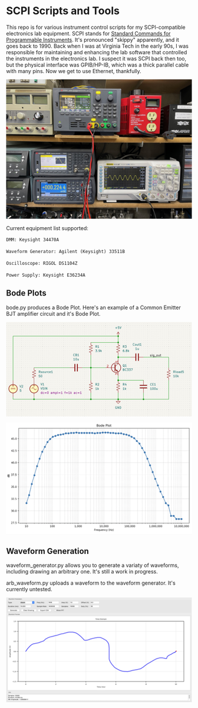 # SCPI Scripts and Tools

This repo is for various instrument control scripts for my SCPI-compatible electronics lab equipment. SCPI stands for [Standard Commands for Programmable Instruments](https://en.wikipedia.org/wiki/Standard_Commands_for_Programmable_Instruments). It's pronounced "skippy" apparently, and it goes back to 1990. Back when I was at Virginia Tech in the early 90s, I was responsible for maintaining and enhancing the lab software that controlled the instruments in the electronics lab. I suspect it was SCPI back then too, but the physical interface was GPIB/HP-IB, which was a thick parallel cable with many pins. Now we get to use Ethernet, thankfully.

![](images/scpi_lab_equipment.jpeg)

Current equipment list supported:

    DMM: Keysight 34470A

    Waveform Generator: Agilent (Keysight) 33511B

    Oscilloscope: RIGOL DS1104Z

    Power Supply: Keysight E36234A

## Bode Plots

bode.py produces a Bode Plot. Here's an example of a Common Emitter BJT amplifier circuit and it's Bode Plot.

![](images/actual_circuit.png)

![](images/actual_bode.png)

## Waveform Generation

waveform_generator.py allows you to generate a variaty of waveforms, including drawing an arbitrary one. It's still a work in progress.

arb_waveform.py uploads a waveform to the waveform generator. It's currently untested.

![](images/arb_waveform.png)
